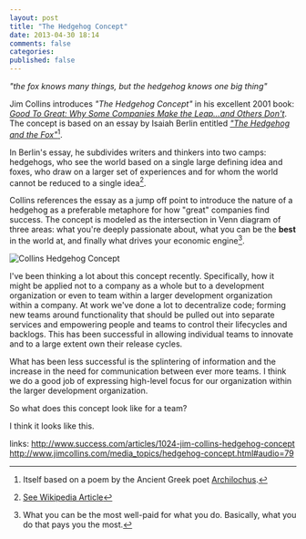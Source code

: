 ```yaml
---
layout: post
title: "The Hedgehog Concept"
date: 2013-04-30 18:14
comments: false
categories: 
published: false
---
```


_"the fox knows many things, but the hedgehog knows one big thing"_

<!-- more -->

Jim Collins introduces _"The Hedgehog Concept"_ in his excellent 2001 book: [_Good To Great: Why Some Companies Make the Leap...and Others Don't_](http://www.jimcollins.com/article_topics/articles/good-to-great.html). The concept is based on an essay by Isaiah Berlin entitled [_"The Hedgehog and the Fox"_](http://en.wikipedia.org/wiki/The_Hedgehog_and_the_Fox)[^1].

[^1]: Itself based on a poem by the Ancient Greek poet [Archilochus](http://en.wikipedia.org/wiki/Archilochus).

In Berlin's essay, he subdivides writers and thinkers into two camps: hedgehogs, who see the world based on a single large defining idea and foxes, who draw on a larger set of experiences and for whom the world cannot be reduced to a single idea[^2].

[^2]: [See Wikipedia Article](http://en.wikipedia.org/wiki/The_Hedgehog_and_the_Fox)

Collins references the essay as a jump off point to introduce the nature of a hedgehog as a preferable metaphore for how "great" companies find success. The concept is modeled as the intersection in Venn diagram of three areas: what you're deeply passionate about, what you can be the **best** in the world at, and finally what drives your economic engine[^3].

[^3]: What you can be the most well-paid for what you do. Basically, what you do that pays you the most.

![Collins Hedgehog Concept](http://www.fomotraining.com/wp-content/uploads/2012/03/Picture-8.png) 

I've been thinking a lot about this concept recently. Specifically, how it might be applied not to a company as a whole but to a development organization or even to team within a larger development organization within a company. At work we've done a lot to decentralize code; forming new teams around functionality that should be pulled out into separate services and empowering people and teams to control their lifecycles and backlogs. This has been successful in allowing individual teams to innovate and to a large extent own their release cycles.

What has been less successful is the splintering of information and the increase in the need for communication between ever more teams. I think we do a good job of expressing high-level focus for our organization within the larger development organization. 

So what does this concept look like for a team?

I think it looks like this.

links:
http://www.success.com/articles/1024-jim-collins-hedgehog-concept
http://www.jimcollins.com/media_topics/hedgehog-concept.html#audio=79


